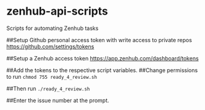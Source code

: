 # zenhub-api-scripts
Scripts for automating Zenhub tasks

##Setup Github personal access token with write access to private repos
https://github.com/settings/tokens

##Setup a Zenhub access token
https://app.zenhub.com/dashboard/tokens

##Add the tokens to the respective script variables.
##Change permissions to run 
`chmod 755 ready_4_review.sh`

##Then run 
 `./ready_4_review.sh`

##Enter the issue number at the prompt.
